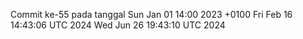 Commit ke-55 pada tanggal Sun Jan 01 14:00 2023 +0100
Fri Feb 16 14:43:06 UTC 2024
Wed Jun 26 19:43:10 UTC 2024
